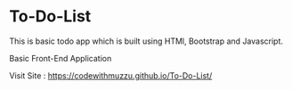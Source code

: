 # To-Do-List

This is basic todo app which is built using HTMl, Bootstrap and Javascript.

Basic Front-End Application

Visit Site : https://codewithmuzzu.github.io/To-Do-List/
